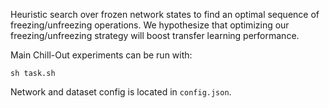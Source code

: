 Heuristic search over frozen network states to find an optimal sequence of freezing/unfreezing operations. We hypothesize that optimizing our freezing/unfreezing strategy will boost transfer learning performance.


Main Chill-Out experiments can be run with:
```
sh task.sh
```
Network and dataset config is located in `config.json`.
